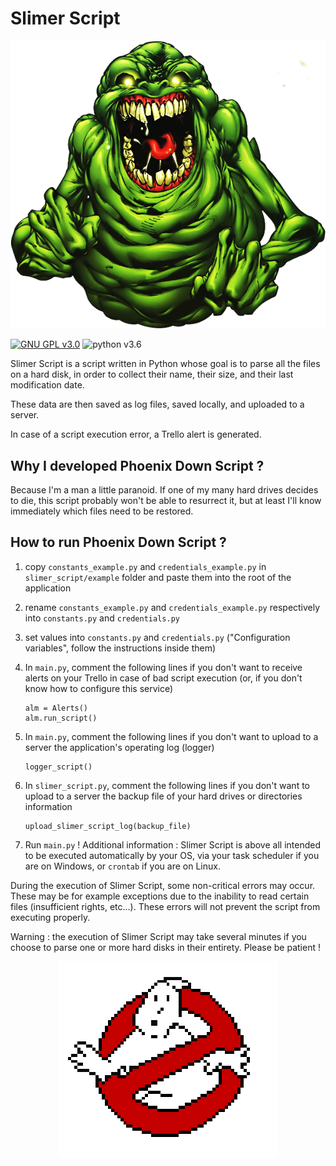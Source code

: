 # Slimer Script

<p align="center">
  <img src="https://raw.githubusercontent.com/IAmTerror/slimer_script_python/master/img/slimer.png" />
</p>

[![GNU GPL v3.0](https://img.shields.io/badge/licence-GNU%20GPL%20v3.0-blue)](https://github.com/IAmTerror/phoenix_down_script/blob/master/LICENSE) ![python v3.6](https://img.shields.io/badge/python-v3.6-blue)

Slimer Script is a script written in Python whose goal is to parse all the files on a hard disk, in order to collect their name, their size, and their last modification date.

These data are then saved as log files, saved locally, and uploaded to a server.

In case of a script execution error, a Trello alert is generated.

## Why I developed Phoenix Down Script ?

Because I'm a man a little paranoid. If one of my many hard drives decides to die, this script probably won't be able to resurrect it, but at least I'll know immediately which files need to be restored.

## How to run Phoenix Down Script ?

1. copy `constants_example.py` and `credentials_example.py` in `slimer_script/example` folder and paste them into the root of the application 
2. rename `constants_example.py` and `credentials_example.py` respectively into `constants.py` and `credentials.py` 
3. set values into `constants.py` and `credentials.py` ("Configuration variables", follow the instructions inside them)
4. In `main.py`, comment the following lines if you don't want to receive alerts on your Trello in case of bad script execution (or, if you don't know how to configure this service)

    ```
    alm = Alerts()
    alm.run_script()
    ```

5. In `main.py`, comment the following lines if you don't want to upload to a server the application's operating log (logger)
    ```
    logger_script()
    ```

6. In `slimer_script.py`, comment the following lines if you don't want to upload to a server the backup file of your hard drives or directories information
    ```
    upload_slimer_script_log(backup_file)
    ```
    
7. Run `main.py` ! Additional information : Slimer Script is above all intended to be executed automatically by your OS, via your task scheduler if you are on Windows, or `crontab` if you are on Linux.

During the execution of Slimer Script, some non-critical errors may occur. These may be for example exceptions due to the inability to read certain files (insufficient rights, etc...). These errors will not prevent the script from executing properly.

Warning : the execution of Slimer Script may take several minutes if you choose to parse one or more hard disks in their entirety. Please be patient !

<p align="center">
  <img src="https://raw.githubusercontent.com/IAmTerror/slimer_script_python/master/img/ghostbusters_logo.png" />
</p>

